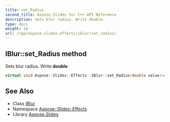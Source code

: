 ```yaml
---
title: set_Radius
second_title: Aspose.Slides for C++ API Reference
description: Sets blur radius. Write double.
type: docs
weight: 14
url: /cpp/aspose.slides.effects/iblur/set_radius/
---
```

## IBlur::set_Radius method


Sets blur radius. Write **double**.

```cpp
virtual void Aspose::Slides::Effects::IBlur::set_Radius(double value)=0
```

## See Also

* Class [IBlur](../)
* Namespace [Aspose::Slides::Effects](../../)
* Library [Aspose.Slides](../../../)
